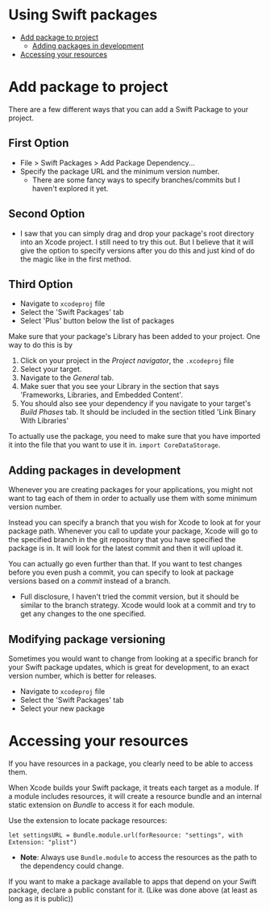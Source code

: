 # Using Swift packages

* [Add package to project](#add-package-to-project)
	* [Adding packages in development](#adding-packages-in-development)
* [Accessing your resources](#accessing-your-resources)


# Add package to project
There are a few different ways that you can add a Swift Package to your project.

## First Option
* File > Swift Packages > Add Package Dependency...
* Specify the package URL and the minimum version number.
	* There are some fancy ways to specify branches/commits but I haven't explored it yet.

## Second Option
* I saw that you can simply drag and drop your package's root directory into an Xcode project. I still need to try this out. But I believe that it will give the option to specify versions after you do this and just kind of do the magic like in the first method.


## Third Option
* Navigate to `xcodeproj` file
* Select the 'Swift Packages' tab
* Select 'Plus' button below the list of packages


Make sure that your package's Library has been added to your project. One way to do this is by 
1. Click on your project in the *Project navigator*, the `.xcodeproj` file
2. Select your target.
3. Navigate to the *General* tab.
4. Make suer that you see your Library in the section that says 'Frameworks, Libraries, and Embedded Content'.
5. You should also see your dependency if you navigate to your target's *Build Phases* tab. It should be included in the section titled 'Link Binary With Libraries'

To actually use the package, you need to make sure that you have imported it into the file that you want to use it in. `import CoreDataStorage`. 


## Adding packages in development
Whenever you are creating packages for your applications, you might not want to tag each of them in order to actually use them with some minimum version number.

Instead you can specify a branch that you wish for Xcode to look at for your package path. Whenever you call to update your package, Xcode will go to the specified branch in the git repository that you have specified the package is in. It will look for the latest commit and then it will upload it.

You can actually go even further than that. If you want to test changes before you even push a commit, you can specify to look at package versions based on a *commit* instead of a branch. 
* Full disclosure, I haven't tried the commit version, but it should be similar to the branch strategy. Xcode would look at a commit and try to get any changes to the one specified.


## Modifying package versioning
Sometimes you would want to change from looking at a specific branch for your Swift package updates, which is great for development, to an exact version number, which is better for releases.

* Navigate to `xcodeproj` file
* Select the 'Swift Packages' tab
* Select your new package 


# Accessing your resources
If you have resources in a package, you clearly need to be able to access them. 

When Xcode builds your Swift package, it treats each target as a module. If a module includes resources, it will create a resource bundle and an internal static extension on *Bundle* to access it for each module.

Use the extension to locate package resources:
```
let settingsURL = Bundle.module.url(forResource: "settings", with Extension: "plist")
```
* **Note**: Always use `Bundle.module` to access the resources as the path to the dependency could change.

If you want to make a package available to apps that depend on your Swift package, declare a public constant for it. (Like was done above (at least as long as it is public))
